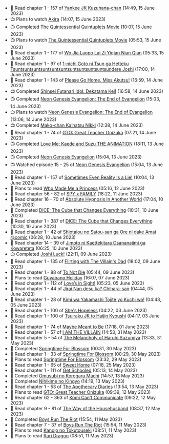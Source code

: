 <!-- ANILIST_ACTIVITY:start -->

-   📖 Read chapter 1 - 157 of [Yankee JK Kuzuhana-chan](https://anilist.co/manga/116822) (14:49, 15 June 2023)
-   📺 Plans to watch [Akira](https://anilist.co/anime/47) (14:07, 15 June 2023)
-   📺 Completed [The Quintessential Quintuplets Movie](https://anilist.co/anime/131520) (10:07, 15 June 2023)
-   📺 Plans to watch [The Quintessential Quintuplets Movie](https://anilist.co/anime/131520) (05:53, 15 June 2023)
-   📖 Read chapter 1 - 177 of [Wo Jia Laopo Lai Zi Yiqian Nian Qian](https://anilist.co/manga/146267) (05:33, 15 June 2023)
-   📖 Read chapter 1 - 97 of [1-nichi Goto ni Tsun ga Hetteku Tsuntsuntsuntsuntsuntsuntsuntsuntsuntsuntsundere Joshi](https://anilist.co/manga/152855) (17:00, 14 June 2023)
-   📖 Read chapter 1 - 143 of [Please Go Home, Miss Akutsu!](https://anilist.co/manga/113501) (16:59, 14 June 2023)
-   📺 Completed [Shinsei Futanari Idol: Dekatama Kei!](https://anilist.co/anime/21582) (16:58, 14 June 2023)
-   📺 Completed [Neon Genesis Evangelion: The End of Evangelion](https://anilist.co/anime/32) (15:03, 14 June 2023)
-   📺 Plans to watch [Neon Genesis Evangelion: The End of Evangelion](https://anilist.co/anime/32) (13:06, 14 June 2023)
-   📺 Completed [Mako-chan Kaihatsu Nikki](https://anilist.co/anime/130692) (12:38, 14 June 2023)
-   📖 Read chapter 1 - 74 of [GTO: Great Teacher Onizuka](https://anilist.co/manga/30336) (07:21, 14 June 2023)
-   📺 Completed [Love Me: Kaede and Suzu THE ANIMATION](https://anilist.co/anime/135513) (18:11, 13 June 2023)
-   📺 Completed [Neon Genesis Evangelion](https://anilist.co/anime/30) (15:04, 13 June 2023)
-   📺 Watched episode 15 - 25 of [Neon Genesis Evangelion](https://anilist.co/anime/30) (15:04, 13 June 2023)
-   📖 Read chapter 1 - 157 of [Sometimes Even Reality Is a Lie!](https://anilist.co/manga/113076) (10:04, 13 June 2023)
-   📖 Plans to read [Who Made Me a Princess](https://anilist.co/manga/107521) (05:16, 12 June 2023)
-   📖 Read chapter 56 - 82 of [SPY x FAMILY](https://anilist.co/manga/108556) (18:22, 11 June 2023)
-   📖 Read chapter 16 - 70 of [Absolute Hypnosis in Another World](https://anilist.co/manga/145575) (17:04, 10 June 2023)
-   📖 Completed [DICE: The Cube that Changes Everything](https://anilist.co/manga/85208) (10:31, 10 June 2023)
-   📖 Read chapter 1 - 387 of [DICE: The Cube that Changes Everything](https://anilist.co/manga/85208) (10:30, 10 June 2023)
-   📖 Read chapter 1 - 42 of [Shiotaiou no Satou-san ga Ore ni dake Amai @comic](https://anilist.co/manga/123130) (06:28, 10 June 2023)
-   📖 Read chapter 14 - 39 of [Jimoto ni Kaettekitara Osananajimi ga Kowareteta](https://anilist.co/manga/150890) (06:25, 10 June 2023)
-   📺 Completed [Joshi Luck!](https://anilist.co/anime/109326) (22:11, 09 June 2023)
-   📖 Read chapter 1 - 135 of [Flirting with The Villain's Dad](https://anilist.co/manga/117581) (18:02, 09 June 2023)
-   📖 Read chapter 1 - 88 of [To Not Die](https://anilist.co/manga/136099) (05:44, 09 June 2023)
-   📖 Plans to read [Guyabano Holiday](https://anilist.co/manga/105580) (16:07, 07 June 2023)
-   📖 Read chapter 1 - 112 of [Love’s in Sight!](https://anilist.co/manga/107445) (05:23, 05 June 2023)
-   📖 Read chapter 1 - 44 of [Jirai Nan desu ka? Chihara-san](https://anilist.co/manga/137714) (04:44, 05 June 2023)
-   📖 Read chapter 1 - 28 of [Kimi wa Yakamashi Tojite yo Kuchi wo!](https://anilist.co/manga/149337) (04:43, 05 June 2023)
-   📖 Read chapter 1 - 100 of [She's Hopeless](https://anilist.co/manga/126944) (04:22, 03 June 2023)
-   📖 Read chapter 1 - 100 of [Tsuiraku JK to Haijin Kyoushi](https://anilist.co/manga/99737) (04:17, 03 June 2023)
-   📖 Read chapter 1 - 74 of [Maybe Meant to Be](https://anilist.co/manga/146139) (17:18, 01 June 2023)
-   📖 Read chapter 1 - 57 of [I AM THE VILLAIN](https://anilist.co/manga/145498) (14:53, 31 May 2023)
-   📖 Read chapter 5 - 54 of [The Melancholy of Haruhi Suzumiya](https://anilist.co/manga/31345) (13:33, 31 May 2023)
-   📖 Completed [Springtime For Blossom](https://anilist.co/manga/112265) (00:31, 30 May 2023)
-   📖 Read chapter 1 - 33 of [Springtime For Blossom](https://anilist.co/manga/112265) (00:29, 30 May 2023)
-   📖 Plans to read [Springtime For Blossom](https://anilist.co/manga/112265) (23:32, 29 May 2023)
-   📖 Read chapter 1 - 65 of [Sweet Home](https://anilist.co/manga/100954) (07:18, 25 May 2023)
-   📖 Read chapter 1 - 111 of [Get Schooled](https://anilist.co/manga/128521) (05:13, 14 May 2023)
-   📖 Completed [Omusubi no Korogaru Machi](https://anilist.co/manga/129980) (14:57, 13 May 2023)
-   📖 Completed [Nihikime no Kingyo](https://anilist.co/manga/101983) (14:19, 13 May 2023)
-   📖 Read chapter 1 - 53 of [The Apothecary Diaries](https://anilist.co/manga/99022) (13:54, 13 May 2023)
-   📖 Plans to read [GTO: Great Teacher Onizuka](https://anilist.co/manga/30336) (09:39, 12 May 2023)
-   📖 Read chapter 62 - 363 of [Komi Can't Communicate](https://anilist.co/manga/97852) (09:22, 12 May 2023)
-   📖 Read chapter 9 - 81 of [The Way of the Househusband](https://anilist.co/manga/101233) (08:37, 12 May 2023)
-   📖 Completed [Boys Run The Riot](https://anilist.co/manga/114972) (15:54, 11 May 2023)
-   📖 Read chapter 7 - 37 of [Boys Run The Riot](https://anilist.co/manga/114972) (15:54, 11 May 2023)
-   📖 Plans to read [Kanojo no Tokutouseki](https://anilist.co/manga/101791) (08:51, 11 May 2023)
-   📖 Plans to read [Ruri Dragon](https://anilist.co/manga/127750) (08:51, 11 May 2023)

<!-- ANILIST_ACTIVITY:end -->
